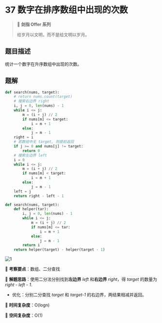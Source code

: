 # 37 数字在排序数组中出现的次数

> 🌟 **剑指 Offer 系列**
>
> 给岁月以文明，而不是给文明以岁月。

## 题目描述

统计一个数字在升序数组中出现的次数。

## 题解

```python
def search(nums, target):
    # return nums.count(target)
    # 搜索右边界 right
    i, j = 0, len(nums) - 1
    while i <= j:
        m = (i + j) // 2
        if nums[m] <= target:
            i = m + 1
        else:
            j = m - 1
    right = i
    # 若数组中无 target, 则提前返回
    if j >= 0 and nums[j] != target:
        return 0
    # 搜索左边界 left
    i = 0
    while i <= j:
        m = (i + j) // 2
        if nums[m] < target:
            i = m + 1
        else:
            j = m - 1
    left = j
    return right - left - 1
```

```python
def search(nums, target):
    def helper(tar):
        i, j = 0, len(nums) - 1
        while i <= j:
            m = (i + j) // 2
            if nums[m] <= tar:
                i = m + 1
            else:
                j = m - 1
        return i
    return helper(target) - helper(target - 1)
```

![1](https://tva1.sinaimg.cn/large/007S8ZIlly1girgdoq0hcj30pg0g20uw.jpg)

🍥 **考察要点**：数组、二分查找

🍬 **解题思路**：使用二分法分别找到**左边界** *left* 和**右边界** *right*，得 *target* 的数量为 *right - left - 1*.

- 优化：分别二分查找 *target* 和 *target-1* 的右边界，两结果相减并返回。

🍉 **时间复杂度**：O(logn)

🍭 **空间复杂度**：O(1)
